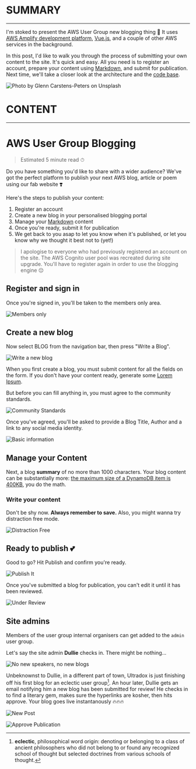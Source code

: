 # SUMMARY
---------------------------------------------------------------------

I'm stoked to present the AWS User Group new blogging thing  🎉 It uses [AWS Amplify development platform](https://aws.amazon.com/amplify/), [Vue.js](https://vuejs.org/), and a couple of other AWS services in the background. 

In this post, I'd like to walk you through the process of submitting your own content to the site. It's quick and easy. All you need is to register an account, prepare your content using [Markdown](https://github.com/adam-p/markdown-here/wiki/Markdown-Cheatsheet), and submit for publication. Next time, we'll take a closer look at the architecture and the [code base](https://github.com/ultradox/awsug).

![Photo by Glenn Carstens-Peters on Unsplash](https://awsug-image-bank.s3-ap-southeast-2.amazonaws.com/blog-1-getting-started/get-blogging-sm.jpg "Get Bloggin!")


# CONTENT
----------------------------------------------------------------------

# AWS User Group Blogging
> Estimated 5 minute read ⏱

Do you have something you'd like to share with a wider audience? We've got the perfect platform to publish your next AWS blog, article or poem using our fab website ❣️

Here's the steps to publish your content:
1. Register an account
2. Create a new blog in your personalised blogging portal
3. Manage your [Markdown](https://github.com/adam-p/markdown-here/wiki/Markdown-Cheatsheet) content
4. Once you're ready, submit it for publication
5. We get back to you asap to let you know when it's published, or let you know why we thought it best not to (yet!)

> I apologise to everyone who had previously registered an account on the site. The AWS Cognito user pool was recreated during site upgrade. You'll have to register again in order to use the blogging engine 😔

## Register and sign in
Once you're signed in, you'll be taken to the members only area.

![Members only](https://awsug-image-bank.s3-ap-southeast-2.amazonaws.com/blog-1-getting-started/welcome-member.jpg "Members only")

## Create a new blog
Now select BLOG from the navigation bar, then press "Write a Blog".

![Write a new blog](https://awsug-image-bank.s3-ap-southeast-2.amazonaws.com/blog-1-getting-started/welcome-blog-portal.jpg "Write a new blog")

When you first create a blog, you must submit content for all the fields on the form. If you don't have your content ready, generate some [Lorem Ipsum](https://www.lipsum.com/).

But before you can fill anything in, you must agree to the community standards.

![Community Standards](https://awsug-image-bank.s3-ap-southeast-2.amazonaws.com/blog-1-getting-started/community-norms.jpg "Community Standards")

Once you've agreed, you'll be asked to provide a Blog Title, Author and a link to any social media identity.

![Basic information](https://awsug-image-bank.s3-ap-southeast-2.amazonaws.com/blog-1-getting-started/community-standards.jpg "Basic information")

## Manage your Content

Next, a blog **summary** of no more than 1000 characters. Your blog content can be substantially more: [the maximum size of a DynamoDB item is 400KB](https://stackoverflow.com/questions/42181346/maximum-size-of-dynamodb-item), you do the math.

### Write your content
Don't be shy now. **Always remember to save.** Also, you might wanna try distraction free mode.

![Distraction Free](https://awsug-image-bank.s3-ap-southeast-2.amazonaws.com/blog-1-getting-started/distraction-free.jpg "Distraction Free")

## Ready to publish 💕
Good to go? Hit Publish and confirm you're ready.

![Publish It](https://awsug-image-bank.s3-ap-southeast-2.amazonaws.com/blog-1-getting-started/publish-it.jpg "Publish It")

Once you've submitted a blog for publication, you can't edit it until it has been reviewed.

![Under Review](https://awsug-image-bank.s3-ap-southeast-2.amazonaws.com/blog-1-getting-started/under-review.jpg "Under Review")

## Site admins
Members of the user group internal organisers can get added to the `admin` user group. 

Let's say the site admin **Dullie** checks in. There might be nothing...

![No new speakers, no new blogs](https://awsug-image-bank.s3-ap-southeast-2.amazonaws.com/blog-1-getting-started/admin-portal-empty.jpg "No new speakers, no new blogs")

Unbeknownst to Dullie, in a different part of town, Ultradox is just finishing off his first blog for an eclectic user group[^1]. An hour later, Dullie gets an email notifying him a new blog has been submitted for review! He checks in to find a literary gem, makes sure the hyperlinks are kosher, then hits approve. Your blog goes live instantanously 🔥🔥🔥

![New Post](https://awsug-image-bank.s3-ap-southeast-2.amazonaws.com/blog-1-getting-started/welcome-admin.jpg "New Post")

![Approve Publication](https://awsug-image-bank.s3-ap-southeast-2.amazonaws.com/blog-1-getting-started/approve-publication.jpg "Approve Publication")

[^1]: **eclectic**, philosophical word origin: denoting or belonging to a class of ancient philosophers who did not belong to or found any recognized school of thought but selected doctrines from various schools of thought.
